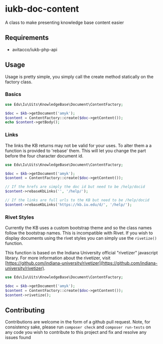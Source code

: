 # iukb-doc-content
A class to make presenting knowledge base content easier

## Requirements
* avitacco/iukb-php-api

## Usage
Usage is pretty simple, you simply call the create method statically on the
factory class.

### Basics
```php
use Edu\Iu\Uits\KnowledgeBase\Document\ContentFactory;

$doc = $kb->getDocument('amyk');
$content = ContentFactory::create($doc->getContent());
echo $content->getBody();
```

### Links
The links the KB returns may not be valid for your uses. To alter them a
a function is provided to 'rebase' them. This will let you change the part
before the four character document id.

```php
use Edu\Iu\Uits\KnowledgeBase\Document\ContentFactory;

$doc = $kb->getDocument('amyk');
$content = ContentFactory::create($doc->getContent());

// If the hrefs are simply the doc id but need to be /help/docid
$content->rebaseKbLinks('', '/help/');

// If the links are full urls to the KB but need to be /help/docid
$content->rebaseKbLinks('https://kb.iu.edu/d/', '/help/');
```

### Rivet Styles
Currently the KB uses a custom bootstrap theme and so the class names follow
the bootstrap names. This is incompatible with Rivet. If you wish to display
documents using the rivet styles you can simply use the `rivetize()` function.

This function is based on the Indiana University official "rivetizer" 
javascript library. For more information about the rivetizer, visit
[https://github.com/indiana-university/rivetizer](https://github.com/indiana-university/rivetizer).

```php
use Edu\Iu\Uits\KnowledgeBase\Document\ContentFactory;

$doc = $kb->getDocument('amyk');
$content = ContentFactory::create($doc->getContent());
$content->rivetize();
```

## Contributing
Contributions are welcome in the form of a github pull request. Note, for
consistency sake, please run `composer check` and `composer run-tests` on any code
you wish to contribute to this project and fix and resolve any issues found
